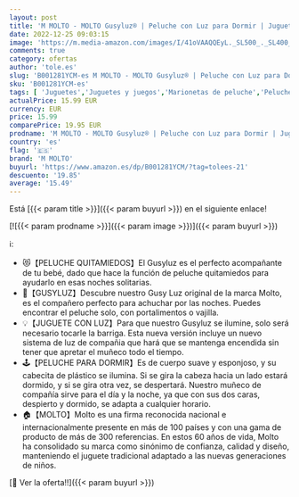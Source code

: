 ```yaml
---
layout: post
title: 'M MOLTO - MOLTO Gusyluz® | Peluche con Luz para Dormir | Juguete Bebe | Peluche de Aprendizaje | Muñeco Quitamiedos Infantil | Juguetes Educativos para Niños | A Partir de 12 Meses'
date: 2022-12-25 09:03:15
image: 'https://m.media-amazon.com/images/I/41oVAAQQEyL._SL500_._SL400_.jpg'
comments: true
category: ofertas
author: 'tole.es'
slug: 'B001281YCM-es M MOLTO - MOLTO Gusyluz® | Peluche con Luz para Dormir |...'
sku: 'B001281YCM-es'
tags: [ 'Juguetes','Juguetes y juegos','Marionetas de peluche','Peluches','bebe','m molto','🇪🇸', ]
actualPrice: 15.99 EUR
currency: EUR
price: 15.99
comparePrice: 19.95 EUR
prodname: 'M MOLTO - MOLTO Gusyluz® | Peluche con Luz para Dormir | Juguete Bebe | Peluche de Aprendizaje | Muñeco Quitamiedos Infantil | Juguetes Educativos para Niños | A Partir de 12 Meses'
country: 'es'
flag: '🇪🇸'
brand: 'M MOLTO'
buyurl: 'https://www.amazon.es/dp/B001281YCM/?tag=tolees-21'
descuento: '19.85'
average: '15.49'
---
```


Está [{{< param title >}}]({{< param buyurl >}}) en el siguiente enlace!

[![{{< param prodname >}}]({{< param image >}})]({{< param buyurl >}})

ℹ️:

- 😻【PELUCHE QUITAMIEDOS】El Gusyluz es el perfecto acompañante de tu bebé, dado que hace la función de peluche quitamiedos para ayudarlo en esas noches solitarias.
- 🧸【GUSYLUZ】Descubre nuestro Gusy Luz original de la marca Molto, es el compañero perfecto para achuchar por las noches. Puedes encontrar el peluche solo, con portalimentos o vajilla.
- 💡【JUGUETE CON LUZ】Para que nuestro Gusyluz se ilumine, solo será necesario tocarle la barriga. Esta nueva versión incluye un nuevo sistema de luz de compañia que hará que se mantenga encendida sin tener que apretar el muñeco todo el tiempo.
- 🕹️【PELUCHE PARA DORMIR】Es de cuerpo suave y esponjoso, y su cabecita de plástico se ilumina. Si se gira la cabeza hacia un lado estará dormido, y si se gira otra vez, se despertará. Nuestro muñeco de compañía sirve para el día y la noche, ya que con sus dos caras, despierto y dormido, se adapta a cualquier horario.
- 🏠【MOLTO】Molto es una firma reconocida nacional e internacionalmente presente en más de 100 países y con una gama de producto de más de 300 referencias. En estos 60 años de vida, Molto ha consolidado su marca como sinónimo de confianza, calidad y diseño, manteniendo el juguete tradicional adaptado a las nuevas generaciones de niños.

[🛒 Ver la oferta!!]({{< param buyurl >}})
